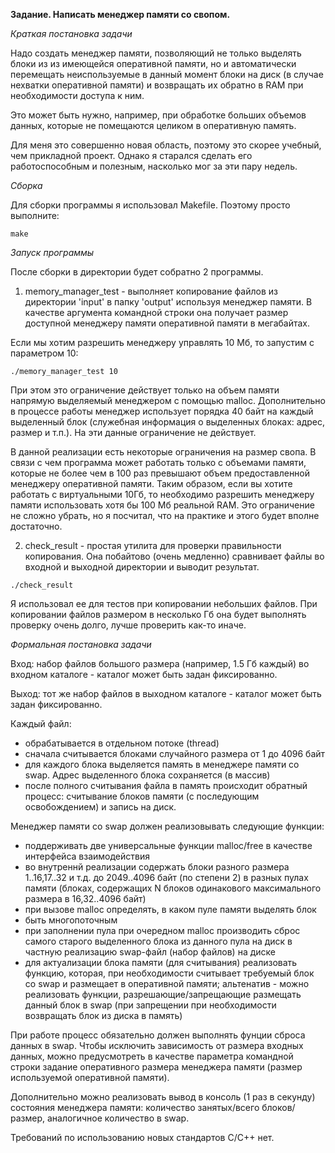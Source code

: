 **Задание. Написать менеджер памяти со свопом.**

*Краткая постановка задачи*

Надо создать менеджер памяти, позволяющий не только выделять блоки из 
из имеющейся оперативной памяти, но и автоматически перемещать неиспользуемые
в данный момент блоки на диск (в случае нехватки оперативной памяти) и
возвращать их обратно в RAM при необходимости доступа к ним.

Это может быть нужно, например, при обработке больших объемов
данных, которые не помещаются целиком в оперативную память.

Для меня это совершенно новая область, поэтому это скорее учебный,
чем прикладной проект. Однако я старался сделать его работоспособным
и полезным, насколько мог за эти пару недель.

*Сборка*

Для сборки программы я использовал Makefile. Поэтому просто выполните:
```
make
```

*Запуск программы*

После сборки в директории будет собратно 2 программы.

1. memory_manager_test - выполняет копирование файлов из директории 'input' в папку 'output'
используя менеджер памяти. В качестве аргумента командной строки она получает размер
доступной менеджеру памяти оперативной памяти в мегабайтах. 

Если мы хотим разрешить менеджеру управлять 10 Мб, то запустим с параметром 10:

```
./memory_manager_test 10
```

При этом это ограничение действует только на объем памяти напрямую выделяемый менеджером с помощью malloc.
Дополнительно в процессе работы менеджер использует порядка 40 байт на каждый выделенный блок (служебная информация о выделенных блоках: адрес, размер и т.п.). На эти данные ограничение не действует.

В данной реализации есть некоторые ограничения на размер свопа. В связи с чем программа может работать
только с объемами памяти, которые не более чем в 100 раз превышают объем предоставленной менеджеру 
оперативной памяти. Таким образом, если вы хотите работать с виртуальными 10Гб, то необходимо
разрешить менеджеру памяти использовать хотя бы 100 Мб реальной RAM. Это ограничение не сложно убрать, 
но я посчитал, что на практике и этого будет вполне достаточно.

2. check_result - простая утилита для проверки правильности копирования. Она побайтово (очень медленно)
сравнивает файлы во входной и выходной директории и выводит результат. 
```
./check_result
```
Я использовал ее для тестов при
копировании небольших файлов. При копировании файлов размером в несколько Гб она будет выполнять проверку
очень долго, лучше проверить как-то иначе.


*Формальная постановка задачи*

Вход: набор файлов большого размера (например, 1.5 Гб каждый) во входном
каталоге - каталог может быть задан фиксированно.

Выход: тот же набор файлов в выходном каталоге - каталог может быть задан фиксированно.

Каждый файл:
- обрабатывается в отдельном потоке (thread)
- сначала считывается блоками случайного размера от 1 до 4096 байт
- для каждого блока выделяется память в менеджере памяти со swap. Адрес
  выделенного блока сохраняется (в массив)
- после полного считывания файла в память происходит обратный процесс:
  считывание блоков памяти
  (с последующим освобождением) и запись на диск.

Менеджер памяти со swap должен реализовывать следующие функции:
- поддерживать две универсальные функции malloc/free в качестве интерфейса взаимодействия
- во внутреннй реализации содержать блоки разного размера 1..16,17..32 и
  т.д. до 2049..4096 байт (по степени 2) в разных пулах памяти (блоках,
  содержащих N блоков одинакового максимального размера в 16,32..4096 байт)
- при вызове malloc определять, в каком пуле памяти выделять блок
- быть многопоточным
- при заполнении пула при очередном malloc производить сброс самого старого
  выделенного блока из данного пула на диск в частную реализацию swap-файл
  (набор файлов) на диске
- для актуализации блока памяти (для считывания) реализовать функцию,
  которая, при необходимости считывает требуемый блок со swap и размещает в
  оперативной памяти; альтенатив - можно реализовать функции,
  разрешающие/запрещающие размещать данный блок в swap (при запрещении при
  необходимости возвращать блок из диска в память)

При работе процесс обязательно должен выполнять фунции сброса данных в swap.
Чтобы исключить зависимость от размера входных данных, можно предусмотреть в
качестве параметра командной строки задание оперативного размера менеджера
памяти (размер используемой оперативной памяти).

Дополнительно можно реализовать вывод в консоль (1 раз в секунду) состояния менеджера памяти:
количество занятых/всего блоков/размер, аналогичное количество в swap.

Требований по использованию новых стандартов C/C++ нет.

